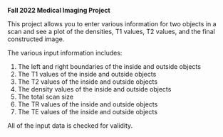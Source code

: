 **Fall 2022 Medical Imaging Project**

This project allows you to enter various information for two objects in a scan and see a plot of the densities, T1 values, T2 values, and the final constructed image.

The various input information includes:

1. The left and right boundaries of the inside and outside objects
2. The T1 values of the inside and outside objects
3. The T2 values of the inside and outside objects
4. The density values of the inside and outside objects
5. The total scan size
6. The TR values of the inside and outside objects
7. The TE values of the inside and outside objects

All of the input data is checked for validity.
